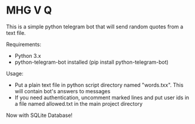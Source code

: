 # MHG V Q

This is a simple python telegram bot that will send random quotes from a text file.

Requirements:
- Python 3.x
- python-telegram-bot installed (pip install python-telegram-bot)

Usage:
- Put a plain text file in python script directory named "words.txx". This will contain bot's answers to messages
- If you need authentication, uncomment marked lines and put user ids in a file named allowed.txt in the main project directory

Now with SQLite Database!
